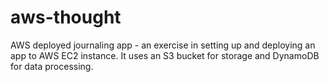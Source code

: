# aws-thought

AWS deployed journaling app - an exercise in setting up and deploying an app to AWS EC2 instance. It uses an S3 bucket for storage and DynamoDB for data processing.
